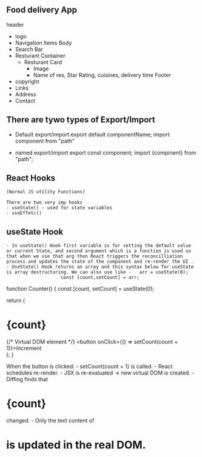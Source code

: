 ## Food delivery App

header
 - logo
 - Navigation Items
Body
 - Search Bar
 - Resturant Container
      - Resturant Card
          - Image
          - Name of res, Star Rating, cuisines, delivery time
Footer
 - copyright
 - Links
 - Address
 - Contact

## There are tywo types of Export/Import 

- Default export/import
    export default componentName;
    import component from "path"

- named export/import
    export const component;
    import {compinent} from "path";

## React Hooks
    (Normal JS utility Functions)   

    There are two very imp hooks
    - useState() - used for state variables
    - useEffetc() 

## useState Hook 

    - In useState() Hook first variable is for setting the default value or current State, and second argument which is a function is used so that when we use that arg then React triggers the reconcilliation process and updates the state of the component and re-render the UI .
    - UseState() Hook returns an array and this syntax below for useState is array destructuring. We can also use like -   arr = useState(0);
                        const [count,setCount] = arr;

function Counter() {
  const [count, setCount] = useState(0);

  return (
    <div>
      <h1>{count}</h1> {/* Virtual DOM element */}
      <button onClick={() => setCount(count + 1)}>Increment</button>
    </div>
  );
}  

When the button is clicked:
    - setCount(count + 1) is called.
    - React schedules re-render.
    - JSX is re-evaluated → new virtual DOM is created.
    - Diffing finds that <h1>{count}</h1> changed.
    - Only the text content of <h1> is updated in the real DOM.


 
